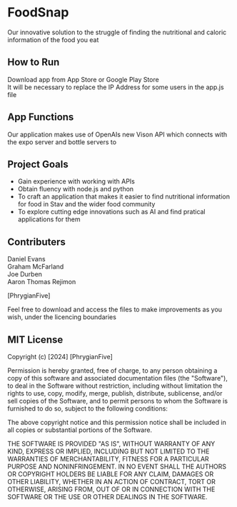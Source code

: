 # FoodSnap

Our innovative solution to the struggle of finding the nutritional and caloric information of the food you eat

## How to Run

Download app from App Store or Google Play Store  
It will be necessary to replace the IP Address for some users in the app.js file


## App Functions

Our application makes use of OpenAIs new Vison API which connects with the expo server and bottle servers to 

## Project Goals

- Gain experience with working with APIs 
- Obtain fluency with node.js and python
- To craft an application that makes it easier to find nutritional information for food in Stav and the wider food community
- To explore cutting edge innovations such as AI and find pratical applications for them

## Contributers 
Daniel Evans  
Graham McFarland  
Joe Durben  
Aaron Thomas Rejimon 

[PhrygianFive]

Feel free to download and access the files to make improvements as you wish, under the licencing boundaries



## MIT License

Copyright (c) [2024] [PhrygianFive]

Permission is hereby granted, free of charge, to any person obtaining a copy
of this software and associated documentation files (the "Software"), to deal
in the Software without restriction, including without limitation the rights
to use, copy, modify, merge, publish, distribute, sublicense, and/or sell
copies of the Software, and to permit persons to whom the Software is
furnished to do so, subject to the following conditions:

The above copyright notice and this permission notice shall be included in all
copies or substantial portions of the Software.

THE SOFTWARE IS PROVIDED "AS IS", WITHOUT WARRANTY OF ANY KIND, EXPRESS OR
IMPLIED, INCLUDING BUT NOT LIMITED TO THE WARRANTIES OF MERCHANTABILITY,
FITNESS FOR A PARTICULAR PURPOSE AND NONINFRINGEMENT. IN NO EVENT SHALL THE
AUTHORS OR COPYRIGHT HOLDERS BE LIABLE FOR ANY CLAIM, DAMAGES OR OTHER
LIABILITY, WHETHER IN AN ACTION OF CONTRACT, TORT OR OTHERWISE, ARISING FROM,
OUT OF OR IN CONNECTION WITH THE SOFTWARE OR THE USE OR OTHER DEALINGS IN THE
SOFTWARE.